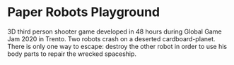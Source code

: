 # Paper Robots Playground
3D third person shooter game developed in 48 hours during Global Game Jam 2020 in Trento. Two robots crash on a deserted cardboard-planet. There is only one way to escape: destroy the other robot in order to use his body parts to repair the wrecked spaceship.
